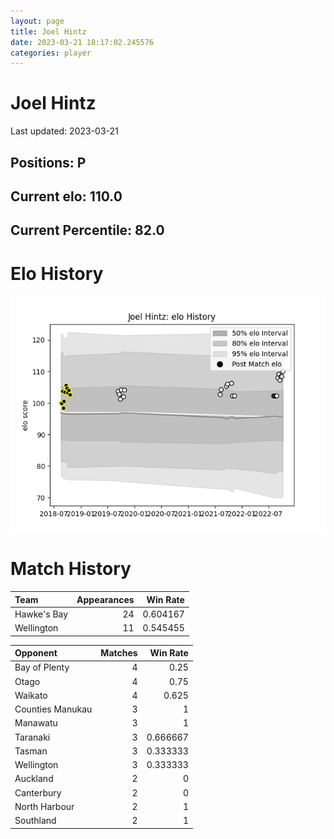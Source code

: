 ```yaml
---  
layout: page  
title: Joel Hintz  
date: 2023-03-21 18:17:02.245576  
categories: player  
---
```

# Joel Hintz


Last updated: 2023-03-21
## Positions: P

## Current elo: 110.0

## Current Percentile: 82.0

# Elo History


![elo history](history_JoelHintz.png)
# Match History


| Team        |   Appearances |   Win Rate |
|:------------|--------------:|-----------:|
| Hawke's Bay |            24 |   0.604167 |
| Wellington  |            11 |   0.545455 |

| Opponent         |   Matches |   Win Rate |
|:-----------------|----------:|-----------:|
| Bay of Plenty    |         4 |   0.25     |
| Otago            |         4 |   0.75     |
| Waikato          |         4 |   0.625    |
| Counties Manukau |         3 |   1        |
| Manawatu         |         3 |   1        |
| Taranaki         |         3 |   0.666667 |
| Tasman           |         3 |   0.333333 |
| Wellington       |         3 |   0.333333 |
| Auckland         |         2 |   0        |
| Canterbury       |         2 |   0        |
| North Harbour    |         2 |   1        |
| Southland        |         2 |   1        |